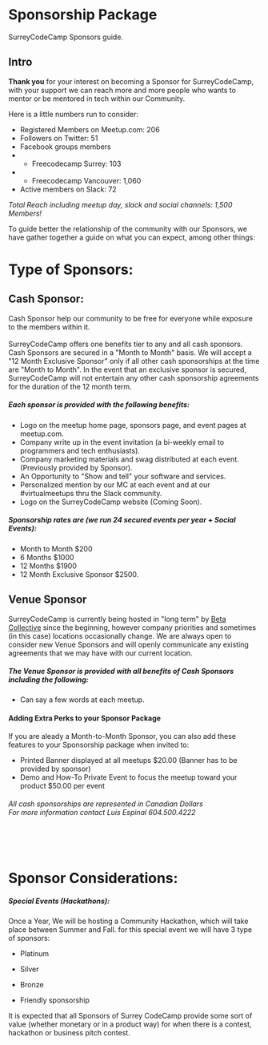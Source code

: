 # Sponsorship Package

SurreyCodeCamp Sponsors guide.

## Intro

**Thank you** for your interest on becoming a Sponsor for SurreyCodeCamp, with your support we can reach more and more people who wants to mentor or be mentored in tech within our Community.

Here is a little numbers run to consider:

- Registered Members on Meetup.com: 206
- Followers on Twitter: 51
- Facebook groups members
- - Freecodecamp Surrey: 103
- - Freecodecamp Vancouver: 1,060
- Active members on Slack: 72

*Total Reach including meetup day, slack and social channels: 1,500 Members!*

To guide better the relationship of the community with our Sponsors, we have gather together a guide on what you can expect, among other things:

# Type of Sponsors:

## Cash Sponsor:

Cash Sponsor help our community to be free for everyone while exposure to the members within it. </br></br>
SurreyCodeCamp offers one benefits tier to any and all cash sponsors. Cash Sponsors are secured in a "Month to Month" basis. We will accept a "12 Month Exclusive Sponsor" only if all other cash sponsorships at the time are "Month to Month". In the event that an exclusive sponsor is secured, SurreyCodeCamp will not entertain any other cash sponsorship agreements for the duration of the 12 month term.

##### Each sponsor is provided with the following benefits:
- Logo on the meetup home page, sponsors page, and event pages at meetup.com.
- Company write up in the event invitation (a bi-weekly email to programmers and tech enthusiasts).
- Company marketing materials and swag distributed at each event. (Previously provided by Sponsor).
- An Opportunity to "Show and tell" your software and services.
- Personalized mention by our MC at each event and at our #virtualmeetups thru the Slack community.
- Logo on the SurreyCodeCamp website (Coming Soon).

##### Sponsorship rates are (we run 24 secured events per year + Social Events):
- Month to Month $200</br>
- 6 Months $1000</br>
- 12 Months $1900</br>
- 12 Month Exclusive Sponsor $2500.

## Venue Sponsor
SurreyCodeCamp is currently being hosted in "long term" by [Beta Collective](http://www.betacollective.ca/) since the beginning, however company priorities and sometimes (in this case) locations occasionally change.  We are always open to consider new Venue Sponsors and will openly communicate any existing agreements that we may have with our current location.</br>


##### The Venue Sponsor is provided with all benefits of Cash Sponsors including the following:
- Can say a few words at each meetup.

#### Adding Extra Perks to your Sponsor Package

If you are aleady a Month-to-Month Sponsor, you can also add these features to your Sponsorship package when invited to:
- Printed Banner displayed at all meetups $20.00 (Banner has to be provided by sponsor)</br>
- Demo and How-To Private Event to focus the meetup toward your product $50.00 per event</br>

###### *All cash sponsorships are represented in Canadian Dollars*</br>*For more information contact Luis Espinal 604.500.4222*
</br>
</br>

# Sponsor Considerations:

##### Special Events (Hackathons):

Once a Year, We will be hosting a Community Hackathon, which will take place between Summer and Fall. for this special event we will have 3 type of sponsors:

- Platinum

- Silver

- Bronze

- Friendly sponsorship

It is expected that all Sponsors of Surrey CodeCamp provide some sort of value (whether monetary or in a product way) for when there is a contest, hackathon or business pitch contest.
